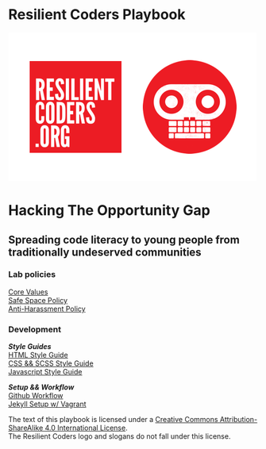 # Resilient Coders Playbook  
![RC-logo](img/rc-logo.png)
# Hacking The Opportunity Gap
## Spreading code literacy to young people from traditionally undeserved communities

### Lab policies
[Core Values](core-values.md)  
[Safe Space Policy](safe-space.md)  
[Anti-Harassment Policy](harassment.md)

### Development

***Style Guides***  
[HTML Style Guide](html-style.md)  
[CSS && SCSS Style Guide](css-style.md)  
[Javascript Style Guide](js-style.md)  

***Setup && Workflow***  
[Github Workflow](github.md)  
[Jekyll Setup w/ Vagrant](jekyll.md)


The text of this playbook is licensed under a [Creative Commons Attribution-ShareAlike 4.0 International License](http://creativecommons.org/licenses/by-sa/4.0/).  
The Resilient Coders logo and slogans do not fall under this license.
